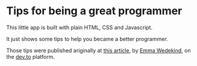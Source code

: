 # Tips for being a great programmer

This little app is built with plain HTML, CSS and Javascript.

It just shows some tips to help you became a better programmer.

Those tips were published ariginally at [this article](https://dev.to/emmawedekind/101-tips-for-being-a-great-programmer-human-36nl), by [Emma Wedekind](https://github.com/emmawedekind), on the [dev.to](http://dev.to/) platform.
